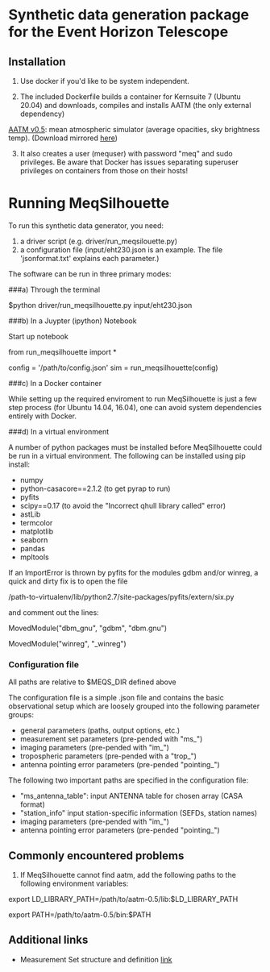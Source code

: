 # Synthetic data generation package for the Event Horizon Telescope 

## Installation

1. Use docker if you'd like to be system independent.

2. The included Dockerfile builds a container for Kernsuite 7 (Ubuntu 20.04) and downloads, compiles and installs AATM (the only external dependency)

[AATM v0.5](http://www.mrao.cam.ac.uk/~bn204/soft/aatm-0.5.tar.gz): mean atmospheric simulator (average opacities, sky brightness temp). (Download mirrored [here](https://tinyurl.com/ycuf32oy))

3. It also creates a user (mequser) with password "meq" and sudo privileges. Be aware that Docker has issues separating superuser privileges on containers from those on their hosts!

# Running MeqSilhouette

To run this synthetic data generator, you need:

1. a driver script (e.g. driver/run_meqsilouette.py)
2. a configuration file (input/eht230.json is an example. The file 'jsonformat.txt' explains each parameter.)


The software can be run in three primary modes:

###a) Through the terminal

$python driver/run_meqsilhouette.py input/eht230.json

###b) In a Juypter (ipython) Notebook

Start up notebook

from run_meqsilhouette import *

config = '/path/to/config.json'
sim = run_meqsilhouette(config)

###c) In a Docker container

While setting up the required enviroment to run MeqSilhouette is just a few step process (for Ubuntu 14.04, 16.04),
one can avoid system dependencies entirely with Docker.

###d) In a virtual environment

A number of python packages must be installed before MeqSilhouette could be run in a virtual environment.
The following can be installed using pip install:

- numpy
- python-casacore==2.1.2 (to get pyrap to run)
- pyfits
- scipy==0.17 (to avoid the "Incorrect qhull library called" error)
- astLib
- termcolor
- matplotlib
- seaborn
- pandas
- mpltools

If an ImportError is thrown by pyfits for the modules gdbm and/or winreg, a quick and dirty fix is to open the file

/path-to-virtualenv/lib/python2.7/site-packages/pyfits/extern/six.py

and comment out the lines:

MovedModule("dbm_gnu", "gdbm", "dbm.gnu")

MovedModule("winreg", "_winreg")


### Configuration file

All paths are relative to $MEQS_DIR defined above

The configuration file is a simple .json file and contains the basic observational setup which are loosely grouped into the following parameter groups:

* general parameters (paths, output options, etc.)
* measurement set parameters (pre-pended with "ms_")
* imaging parameters (pre-pended with "im_")
* tropospheric parameters (pre-pended with a "trop_")
* antenna pointing error parameters (pre-pended "pointing_")

The following two important paths are specified in the configuration file:

* "ms_antenna_table": input ANTENNA table for chosen array (CASA format)
* "station_info" input station-specific information (SEFDs, station names)
* imaging parameters (pre-pended with "im_")
* antenna pointing error parameters (pre-pended "pointing_")

## Commonly encountered problems
1. If MeqSilhouette cannot find aatm, add the following paths to the following environment variables:

export LD_LIBRARY_PATH=/path/to/aatm-0.5/lib:$LD_LIBRARY_PATH

export PATH=/path/to/aatm-0.5/bin:$PATH

## Additional links

* Measurement Set structure and definition [link](https://casa.nrao.edu/Memos/229.html)

